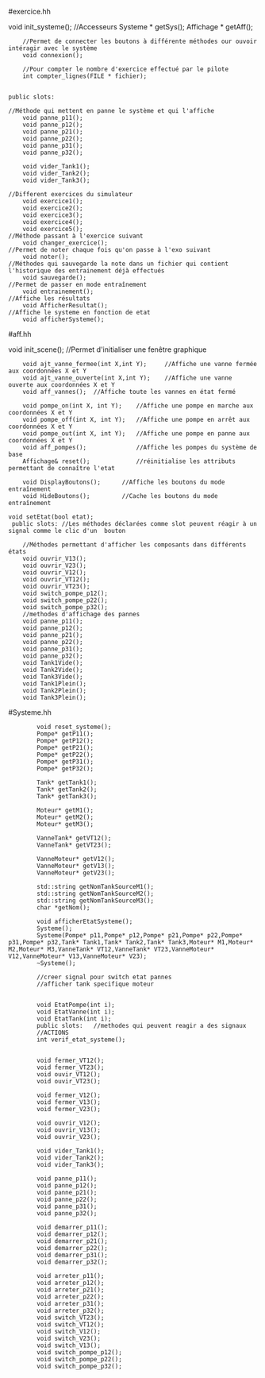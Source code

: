 #exercice.hh

void init_systeme();
		//Accesseurs
		Systeme * getSys();
		Affichage * getAff();
		
		//Permet de connecter les boutons à différente méthodes our ouvoir intéragir avec le système
		void connexion();
		
		//Pour compter le nombre d'exercice effectué par le pilote
		int compter_lignes(FILE * fichier);
	
		
	public slots:
	
	//Méthode qui mettent en panne le système et qui l'affiche
		void panne_p11();
		void panne_p12();
		void panne_p21();
		void panne_p22();
		void panne_p31();
		void panne_p32();
		
		void vider_Tank1();
		void vider_Tank2();
		void vider_Tank3();
		
	//Different exercices du simulateur
		void exercice1();
		void exercice2();
		void exercice3();
		void exercice4();
		void exercice5();
	//Méthode passant à l'exercice suivant 
		void changer_exercice();
	//Permet de noter chaque fois qu'on passe à l'exo suivant 
		void noter();
	//Méthodes qui sauvegarde la note dans un fichier qui contient l'historique des entrainement déjà effectués
		void sauvegarde();
	//Permet de passer en mode entraînement
		void entrainement();
	//Affiche les résultats
		void AfficherResultat();
	//Affiche le systeme en fonction de etat
		void afficherSysteme();

#aff.hh

void init_scene();		//Permet d'initialiser une fenêtre graphique
		
		void ajt_vanne_fermee(int X,int Y);		//Affiche une vanne fermée aux coordonnées X et Y
		void ajt_vanne_ouverte(int X,int Y);	//Affiche une vanne ouverte aux coordonnées X et Y
		void aff_vannes();	//Affiche toute les vannes en état fermé
		
		void pompe_on(int X, int Y);	//Affiche une pompe en marche aux coordonnées X et Y
		void pompe_off(int X, int Y);	//Affiche une pompe en arrêt aux coordonnées X et Y
		void pompe_out(int X, int Y);	//Affiche une pompe en panne aux coordonnées X et Y
		void aff_pompes();				//Affiche les pompes du système de base 
		Affichage& reset();				//réinitialise les attributs permettant de connaître l'etat
		
		void DisplayBoutons();		//Affiche les boutons du mode entraînement
		void HideBoutons();			//Cache les boutons du mode entraînement
	
	void setEtat(bool etat);
	 public slots: //Les méthodes déclarées comme slot peuvent réagir à un signal comme le clic d'un  bouton
		
		//Méthodes permettant d'afficher les composants dans différents états
		void ouvrir_V13();
		void ouvrir_V23();
		void ouvrir_V12();
		void ouvrir_VT12();
		void ouvrir_VT23();
		void switch_pompe_p12();
		void switch_pompe_p22();
		void switch_pompe_p32();
		//methodes d'affichage des pannes
		void panne_p11();
		void panne_p12();
		void panne_p21();
		void panne_p22();
		void panne_p31();
		void panne_p32();
		void Tank1Vide();
		void Tank2Vide();
		void Tank3Vide();
		void Tank1Plein();
		void Tank2Plein();
		void Tank3Plein();
		
#Systeme.hh

			void reset_systeme();
			Pompe* getP11();
			Pompe* getP12();
			Pompe* getP21();
			Pompe* getP22();
			Pompe* getP31();
			Pompe* getP32();

			Tank* getTank1();
			Tank* getTank2();
			Tank* getTank3();

			Moteur* getM1();
			Moteur* getM2();
			Moteur* getM3();

			VanneTank* getVT12();
			VanneTank* getVT23();
			
			VanneMoteur* getV12();
			VanneMoteur* getV13();
			VanneMoteur* getV23();
			
			std::string getNomTankSourceM1();
			std::string getNomTankSourceM2();
			std::string getNomTankSourceM3();
			char *getNom();

			void afficherEtatSysteme();
			Systeme();
			Systeme(Pompe* p11,Pompe* p12,Pompe* p21,Pompe* p22,Pompe* p31,Pompe* p32,Tank* Tank1,Tank* Tank2,Tank* Tank3,Moteur* M1,Moteur* M2,Moteur* M3,VanneTank* VT12,VanneTank* VT23,VanneMoteur* V12,VanneMoteur* V13,VanneMoteur* V23);
			~Systeme();
			
			//creer signal pour switch etat pannes
			//afficher tank specifique moteur
			
			
			void EtatPompe(int i);
			void EtatVanne(int i);
			void EtatTank(int i);
			public slots:	//methodes qui peuvent reagir a des signaux
			//ACTIONS
			int verif_etat_systeme();
		
			
			void fermer_VT12();
			void fermer_VT23();
			void ouvir_VT12();
			void ouvir_VT23();

			void fermer_V12();
			void fermer_V13();
			void fermer_V23();

			void ouvrir_V12();
			void ouvrir_V13();
			void ouvrir_V23();

			void vider_Tank1();
			void vider_Tank2();
			void vider_Tank3();

			void panne_p11();
			void panne_p12();
			void panne_p21();
			void panne_p22();
			void panne_p31();
			void panne_p32();

			void demarrer_p11();
			void demarrer_p12();
			void demarrer_p21();
			void demarrer_p22();
			void demarrer_p31();
			void demarrer_p32();

			void arreter_p11();
			void arreter_p12();
			void arreter_p21();
			void arreter_p22();
			void arreter_p31();
			void arreter_p32();
			void switch_VT23();
			void switch_VT12();
			void switch_V12();
			void switch_V23();
			void switch_V13();
			void switch_pompe_p12();
			void switch_pompe_p22();
			void switch_pompe_p32();
